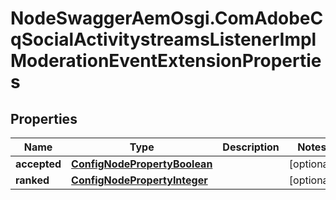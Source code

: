 # NodeSwaggerAemOsgi.ComAdobeCqSocialActivitystreamsListenerImplModerationEventExtensionProperties

## Properties

Name | Type | Description | Notes
------------ | ------------- | ------------- | -------------
**accepted** | [**ConfigNodePropertyBoolean**](ConfigNodePropertyBoolean.md) |  | [optional] 
**ranked** | [**ConfigNodePropertyInteger**](ConfigNodePropertyInteger.md) |  | [optional] 



